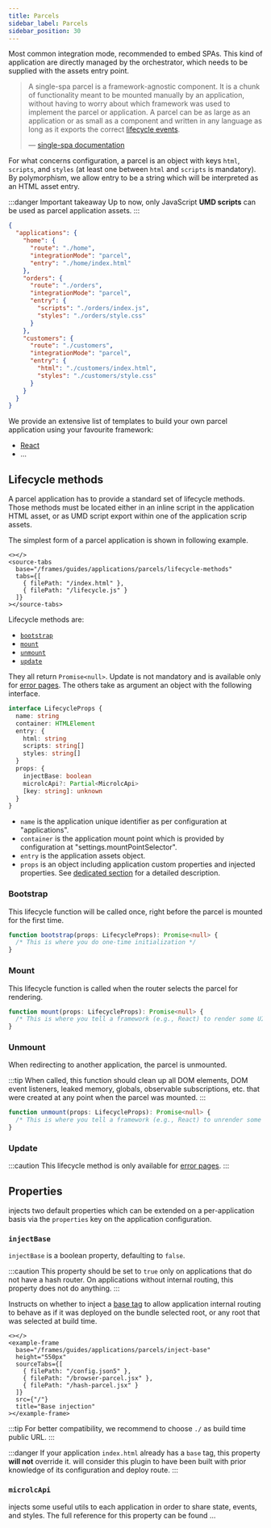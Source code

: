 ```yaml
---
title: Parcels
sidebar_label: Parcels
sidebar_position: 30
---
```


Most common integration mode, recommended to embed SPAs. This kind of application are directly managed by the orchestrator,
which needs to be supplied with the assets entry point.

> A single-spa parcel is a framework-agnostic component. It is a chunk of functionality meant to be mounted manually by an
> application, without having to worry about which framework was used to implement the parcel or application. A parcel can
> be as large as an application or as small as a component and written in any language as long as it exports the correct
> [lifecycle events](#lifecycle-methods).
> 
> — [single-spa documentation](https://single-spa.js.org/docs/parcels-overview/#parcel-lifecycles)

For what concerns <micro-lc></micro-lc> configuration, a parcel is an object with keys `html`, `scripts`, and `styles` (at least one
between `html` and `scripts` is mandatory). By polymorphism, we allow entry to be a string which will be interpreted as
an HTML asset entry.

:::danger Important takeaway
Up to now, only JavaScript **UMD scripts** can be used as parcel application assets.
:::

```json
{
  "applications": {
    "home": {
      "route": "./home",
      "integrationMode": "parcel",
      "entry": "./home/index.html"
    },
    "orders": {
      "route": "./orders",
      "integrationMode": "parcel",
      "entry": {
        "scripts": "./orders/index.js",
        "styles": "./orders/style.css"
      }
    },
    "customers": {
      "route": "./customers",
      "integrationMode": "parcel",
      "entry": {
        "html": "./customers/index.html",
        "styles": "./customers/style.css"
      }
    }
  }
}
```

We provide an extensive list of templates to build your own parcel application using your favourite framework:
* [React](https://github.com/micro-lc/micro-lc-react-template)
* ...

## Lifecycle methods

A parcel application has to provide a standard set of lifecycle methods. Those methods must be located either in an
inline script in the application HTML asset, or as UMD script export within one of the application scrip assets.

The simplest form of a parcel application is shown in following example.

```mdx-code-block
<></>
<source-tabs
  base="/frames/guides/applications/parcels/lifecycle-methods"
  tabs={[
    { filePath: "/index.html" },
    { filePath: "/lifecycle.js" }
  ]}
></source-tabs>
```

Lifecycle methods are:
* [`bootstrap`](#bootstrap)
* [`mount`](#mount)
* [`unmount`](#unmount)
* [`update`](#update)

They all return `Promise<null>`. Update is not mandatory and is available only for [error pages](error-pages.md#update-lifecycle).
The others take as argument an object with the following interface.

```typescript
interface LifecycleProps {
  name: string
  container: HTMLElement
  entry: {
    html: string
    scripts: string[]
    styles: string[]
  }
  props: {
    injectBase: boolean
    microlcApi?: Partial<MicrolcApi>
    [key: string]: unknown
  }
}
```

* `name` is the application unique identifier as per <micro-lc></micro-lc> configuration at "applications".
* `container` is the application mount point which is provided by <micro-lc></micro-lc> configuration at "settings.mountPointSelector".
* `entry` is the application assets object.
* `props` is an object including application custom properties and <micro-lc></micro-lc> injected properties. See 
[dedicated section](#properties) for a detailed description.

### Bootstrap

This lifecycle function will be called once, right before the parcel is mounted for the first time.

```typescript
function bootstrap(props: LifecycleProps): Promise<null> {
  /* This is where you do one-time initialization */
}
```

### Mount

This lifecycle function is called when the router selects the parcel for rendering.

```typescript
function mount(props: LifecycleProps): Promise<null> {
  /* This is where you tell a framework (e.g., React) to render some UI to the DOM */
}
```

### Unmount

When redirecting to another application, the parcel is unmounted.

:::tip
When called, this function should clean up all DOM elements, DOM event listeners, leaked memory, globals, observable 
subscriptions, etc. that were created at any point when the parcel was mounted.
:::

```typescript
function unmount(props: LifecycleProps): Promise<null> {
  /* This is where you tell a framework (e.g., React) to unrender some ui from the DOM */
}
```

### Update

:::caution
This lifecycle method is only available for [error pages](error-pages.md#update-lifecycle).
:::

## Properties

<micro-lc></micro-lc> injects two default properties which can be extended on a per-application basis via the `properties`
key on the application configuration.

### `injectBase`

`injectBase` is a boolean property, defaulting to `false`. 

:::caution
This property should be set to `true` only on applications that do not have a hash router. On applications without 
internal routing, this property does not do anything.
:::

Instructs <micro-lc></micro-lc> on whether to inject a [base tag](https://developer.mozilla.org/en-US/docs/Web/HTML/Element/base) to
allow application internal routing to behave as if it was deployed on the bundle selected root, or any root that was
selected at build time.

```mdx-code-block
<></>
<example-frame
  base="/frames/guides/applications/parcels/inject-base"
  height="550px"
  sourceTabs={[
    { filePath: "/config.json5" },
    { filePath: "/browser-parcel.jsx" },
    { filePath: "/hash-parcel.jsx" }
  ]}
  src={"/"}
  title="Base injection"
></example-frame>
```

:::tip
For better compatibility, we recommend to choose `./` as build time public URL. 
:::

:::danger
If your application `index.html` already has a `base` tag, this property **will not** override it. <micro-lc></micro-lc> will consider
this plugin to have been built with prior knowledge of its configuration and deploy route. 
:::

### `microlcApi`

<micro-lc></micro-lc> injects some useful utils to each application in order to share state, events, and styles. The full reference
for this property can be found ...
